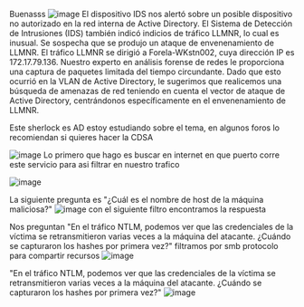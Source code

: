 Buenasss
![image](https://github.com/user-attachments/assets/278b7e42-fded-4759-8206-7f9671247b28)
El dispositivo IDS nos alertó sobre un posible dispositivo no autorizado en la red interna de Active Directory. El Sistema de Detección de Intrusiones (IDS) también indicó indicios de tráfico LLMNR, lo cual es inusual. Se sospecha que se produjo un ataque de envenenamiento de LLMNR. El tráfico LLMNR se dirigió a Forela-WKstn002, cuya dirección IP es 172.17.79.136. Nuestro experto en análisis forense de redes le proporciona una captura de paquetes limitada del tiempo circundante. Dado que esto ocurrió en la VLAN de Active Directory, le sugerimos que realicemos una búsqueda de amenazas de red teniendo en cuenta el vector de ataque de Active Directory, centrándonos específicamente en el envenenamiento de LLMNR.

Este sherlock es AD estoy estudiando sobre el tema, en algunos foros lo recomiendan si quieres hacer la CDSA

![image](https://github.com/user-attachments/assets/a2f59275-62fd-4f58-a69a-6aba59589969)
Lo primero que hago es buscar en internet en que puerto corre este servicio para asi filtrar en nuestro trafico

![image](https://github.com/user-attachments/assets/b089034f-4c5e-4c80-9c42-ff7002096ab6)

La siguiente pregunta es "¿Cuál es el nombre de host de la máquina maliciosa?"
![image](https://github.com/user-attachments/assets/8f781569-2ba9-464f-80fd-f8f04bed4e66)
con el siguiente filtro encontramos la respuesta

Nos preguntan "En el tráfico NTLM, podemos ver que las credenciales de la víctima se retransmitieron varias veces a la máquina del atacante. ¿Cuándo se capturaron los hashes por primera vez?" filtramos por smb protocolo para compartir recursos
![image](https://github.com/user-attachments/assets/3ffdde90-8c3e-4e23-b96c-dc6fcb33219f)

"En el tráfico NTLM, podemos ver que las credenciales de la víctima se retransmitieron varias veces a la máquina del atacante. ¿Cuándo se capturaron los hashes por primera vez?"
![image](https://github.com/user-attachments/assets/217c1ee9-b3e3-4acb-af21-ff3a6a0a0f65)

